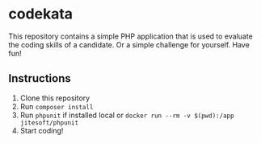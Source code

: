 # codekata

This repository contains a simple PHP application that is used to evaluate the coding skills of a candidate.
Or a simple challenge for yourself. Have fun!

## Instructions

1. Clone this repository
2. Run `composer install`
3. Run `phpunit` if installed local or `docker run --rm -v $(pwd):/app jitesoft/phpunit`
4. Start coding!
